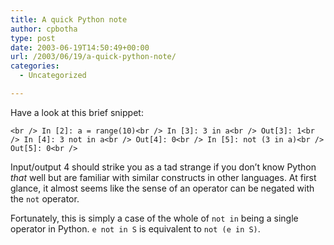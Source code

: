 ```yaml
---
title: A quick Python note
author: cpbotha
type: post
date: 2003-06-19T14:50:49+00:00
url: /2003/06/19/a-quick-python-note/
categories:
  - Uncategorized

---
```

Have a look at this brief snippet:
  
`<br />
In [2]: a = range(10)<br />
In [3]: 3 in a<br />
Out[3]: 1<br />
In [4]: 3 not in a<br />
Out[4]: 0<br />
In [5]: not (3 in a)<br />
Out[5]: 0<br />
` 

Input/output 4 should strike you as a tad strange if you don&#8217;t know Python _that_ well but are familiar with similar constructs in other languages. At first glance, it almost seems like the sense of an operator can be negated with the `not` operator.

Fortunately, this is simply a case of the whole of `not in` being a single operator in Python. `e not in S` is equivalent to `not (e in S)`.
